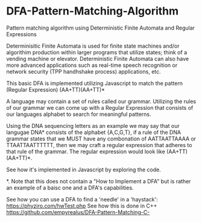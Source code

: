 # DFA-Pattern-Matching-Algorithm
Pattern matching algorithm using Deterministic Finite Automata and Regular Expressions

Determinisitic Finite Automata is used for finite state machines and/or algorithim production within larger programs that 
utilize states; think of a vending machine or elevator. Deterministic Finite Automata can also have more advanced applications
such as real-time speech recognition or network security (TPP handhshake process) applications, etc.

This basic DFA is implemented utilizing Javascript to match the pattern (Regular Expression) (AA+TT)(AA+TT)* 

A language may contain a set of rules called our grammar. Utilizing the rules of our grammar we can come up with a Regular Expression
that consists of our languages alphabet to search for meaningful patterns. 

Using the DNA sequencing letters as an example we may say that our langugae DNA* consists of the alphabet {A,C,G,T}, if a rule
of the DNA grammar states that we MUST have any combonation of AATTAATTAAAA or TTAATTAATTTTTT, then we may craft a regular
expression that adheres to that rule of the grammar. The regular expression would look like (AA+TT)(AA+TT)*. 

See how it's implemented in Javascript by exploring the code.

*. Note that this does not contain a "How to Implement a DFA" but is rather an example of a baisc one and a DFA's capabilities.

See how you can use a DFA to find a 'needle' in a 'haystack':
https://phyziro.com/hwTest.php
See how this is done in C++
https://github.com/empyrealus/DFA-Pattern-Matching-C-
